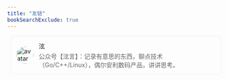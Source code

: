 ```yaml
---
title: "友链"
bookSearchExclude: true
---
```


<style>
  .friend-link {
    display: flex;
    align-items: center;
    padding: 12px;
    margin: 8px;
    border: 1px solid #eee;
    border-radius: 8px;
    text-decoration: none;
    color: inherit;
    transition: 0.3s;
  }
  .friend-link:hover {
    box-shadow: 0 2px 8px rgba(0,0,0,0.1);
  }
  .friend-avatar {
    width: 40px;
    height: 40px;
    border-radius: 50%;
    margin-right: 12px;
  }
  .friend-info {
    display: flex;
    flex-direction: column;
  }
  .friend-desc {
    font-size: 14px;
    color: #666;
    margin-top: 4px;
  }
</style>

<div class="friend-links">
  <a href="https://blog.cugxuan.cn/" target="_blank" class="friend-link">
    <img src="https://image.cugxuan.cn/avater.jpg" alt="avatar" class="friend-avatar">
    <div class="friend-info">
      <span>泫</span>
      <span class="friend-desc">公众号【泫言】：记录有意思的东西，聊点技术（Go/C++/Linux），偶尔安利数码产品，讲讲思考。</span>
    </div>
  </a>
</div>